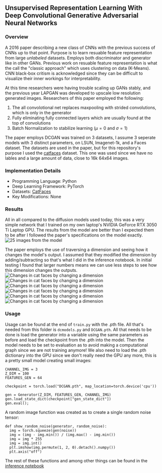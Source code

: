 ## Unsupervised Representation Learning With Deep Convolutional Generative Adversarial Neural Networks

### Overview

A 2016 paper describing a new class of CNNs with the previous success of CNNs up to that point.
Purpose is to learn resuable feature representation from large *unlabeled* datasets. Employs both discriminator and generator like in other GANs.
Previous work on resuable feature representation is what the call the "classic approach" which uses clustering on data (K-Means).
CNN black-box critism is acknowledged since they can be difficult to visualize their inner workings for interpretability.

At this time researchers were having trouble scaling up GANs stably, and the previous year LAPGAN was developed to upscale low resolution generated images.
Researchers of this paper employed the following:
 1. The all convolotional net replaces maxpooling with strided convolutions, which is only in the generator
 2. Fully eliminating fully connected layers which are usually found at the top of convolutions
 3. Batch Normalization to stabilize learning ($\mu = 0$ and $\sigma = 1$)

The paper employs DCGAN was trained on 3 datasets, I assume 3 seperate models with 3 distinct parameters, on LSUN, Imagenet-1k, and a Faces dataset.
The datasets are used in the paper, but for this repository's purpose I used the [catfaces](https://www.kaggle.com/datasets/spandan2/cats-faces-64x64-for-generative-models) dataset.
This one was used since we have no lables and a large amount of data, close to 16k 64x64 images.

### Implementation Details

- Programming Language: Python
- Deep Learning Framework: PyTorch
- Datasets: [CatFaces](https://www.kaggle.com/datasets/spandan2/cats-faces-64x64-for-generative-models)
- Key Modifications: None

### Results

All in all compared to the diffusion models used today, this was a very simple network that I trained on my own laptop's NVIDIA GeForce RTX 3050 Ti Laptop GPU. The results from the  model are better than I expected them to be
after I followed the paper's specifications on the model exactly.
![25 images from the model](generated_images/25catfacesingrid.png)

The paper employs the use of traversing a dimension and seeing how it changes the model's output. I assumed that they modified the dimension by adding/subtracting so that's what I did in the inference notebook. In initial testing I found
that larger numbers means we can use less steps to see how this dimension changes the outputs.
![Changes in cat faces by changing a dimension](generated_images/faceswithdelta3at0with10steps.png)
![Changes in cat faces by changing a dimension](generated_images/faceswithdelta3at10with10steps.png)
![Changes in cat faces by changing a dimension](generated_images/faceswithdelta3at13with10steps.png)
![Changes in cat faces by changing a dimension](generated_images/faceswithdelta3at14with10steps.png)
![Changes in cat faces by changing a dimension](generated_images/faceswithdelta3at26with10steps.png)
![Changes in cat faces by changing a dimension](generated_images/faceswithdelta3at6with10steps.png)

### Usage

Usage can be found at the end of `train.py` with the .pth file. All that's needed from this folder is `dcmodels.py` and `DCGAN.pth`.
All that needs to be done is load the generator into a variable using the same parameters as before and load the checkpoint from the .pth into the model.
Then the model needs to be set to evaluation as to avoid making a computational graph since we are not training anymore! We also need to load the .pth dictionary
into the GPU since we don't really need the GPU any more, this is a pretty small model creating small images:
```
CHANNEL_IMG = 3 
Z_DIM = 100
FEATURES_GEN = 64

checkpoint = torch.load("DCGAN.pth", map_location=torch.device('cpu'))

gen = Generator(Z_DIM, FEATURES_GEN, CHANNEL_IMG)
gen.load_state_dict(checkpoint["gen_state_dict"])
gen.eval();
```

A random image function was created as to create a single random noise tensor: 
```
def show_random_noise(generator, random_noise):
  img = torch.squeeze(gen(noise))
  img = (img - img.min()) / (img.max() - img.min())
  img = img * 255
  img = img.int()
  plt.imshow(img.permute(1, 2, 0).detach().numpy())
  plt.axis("off")
```

The rest of these functions and among other things can be found in the [inference notebook](inference.ipynb)
